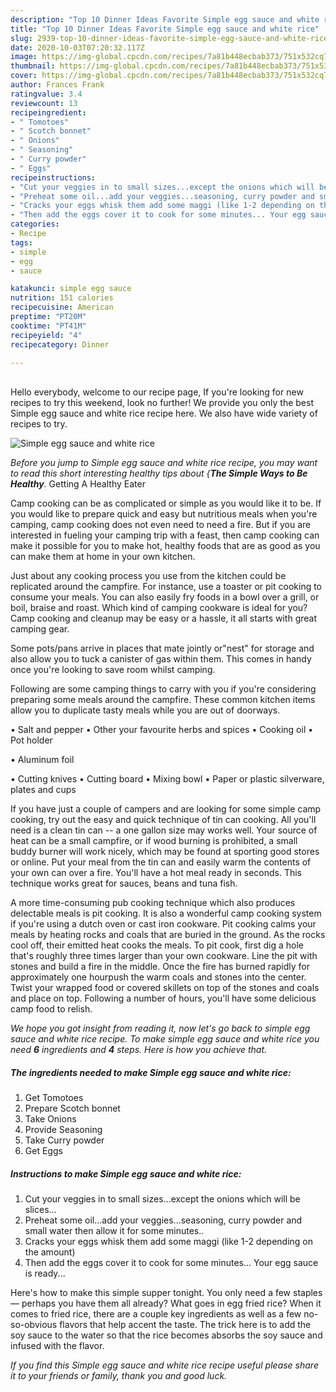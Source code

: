 ```yaml
---
description: "Top 10 Dinner Ideas Favorite Simple egg sauce and white rice"
title: "Top 10 Dinner Ideas Favorite Simple egg sauce and white rice"
slug: 2939-top-10-dinner-ideas-favorite-simple-egg-sauce-and-white-rice
date: 2020-10-03T07:20:32.117Z
image: https://img-global.cpcdn.com/recipes/7a81b448ecbab373/751x532cq70/simple-egg-sauce-and-white-rice-recipe-main-photo.jpg
thumbnail: https://img-global.cpcdn.com/recipes/7a81b448ecbab373/751x532cq70/simple-egg-sauce-and-white-rice-recipe-main-photo.jpg
cover: https://img-global.cpcdn.com/recipes/7a81b448ecbab373/751x532cq70/simple-egg-sauce-and-white-rice-recipe-main-photo.jpg
author: Frances Frank
ratingvalue: 3.4
reviewcount: 13
recipeingredient:
- " Tomotoes"
- " Scotch bonnet"
- " Onions"
- " Seasoning"
- " Curry powder"
- " Eggs"
recipeinstructions:
- "Cut your veggies in to small sizes...except the onions which will be slices..."
- "Preheat some oil...add your veggies...seasoning, curry powder and small water then allow it for some minutes.."
- "Cracks your eggs whisk them add some maggi (like 1-2 depending on the amount)"
- "Then add the eggs cover it to cook for some minutes... Your egg sauce is ready..."
categories:
- Recipe
tags:
- simple
- egg
- sauce

katakunci: simple egg sauce 
nutrition: 151 calories
recipecuisine: American
preptime: "PT20M"
cooktime: "PT41M"
recipeyield: "4"
recipecategory: Dinner

---
```

<br>
Hello everybody, welcome to our recipe page, If you're looking for new recipes to try this weekend, look no further! We provide you only the best Simple egg sauce and white rice recipe here. We also have wide variety of recipes to try.
<br>


![Simple egg sauce and white rice](https://img-global.cpcdn.com/recipes/7a81b448ecbab373/751x532cq70/simple-egg-sauce-and-white-rice-recipe-main-photo.jpg)

<i>Before you jump to Simple egg sauce and white rice recipe, you may want to read this short interesting healthy tips about {<strong>The Simple Ways to Be Healthy</strong>.</i>
Getting A Healthy Eater

    
Camp cooking can be as complicated or simple as you would like it to be. If you would like to prepare quick and easy but nutritious meals when you're camping, camp cooking does not even need to need a fire. But if you are interested in fueling your camping trip with a feast, then camp cooking can make it possible for you to make hot, healthy foods that are as good as you can make them at home in your own kitchen.

 Just about any cooking process you use from the kitchen could be replicated around the campfire. For instance, use a toaster or pit cooking to consume your meals. You can also easily fry foods in a bowl over a grill, or boil, braise and roast. Which kind of camping cookware is ideal for you? Camp cooking and cleanup may be easy or a hassle, it all starts with great camping gear.

Some pots/pans arrive in places that mate jointly or"nest" for storage and also allow you to tuck a canister of gas within them. This comes in handy once you're looking to save room whilst camping.

Following are some camping things to carry with you if you're considering preparing some meals around the campfire. These common kitchen items allow you to duplicate tasty meals while you are out of doorways.

• Salt and pepper
• Other your favourite herbs and spices
• Cooking oil
• Pot holder

• Aluminum foil

• Cutting knives
• Cutting board
• Mixing bowl
• Paper or plastic silverware, plates and cups

If you have just a couple of campers and are looking for some simple camp cooking, try out the easy and quick technique of tin can cooking. All you'll need is a clean tin can -- a one gallon size may works well. Your source of heat can be a small campfire, or if wood burning is prohibited, a small buddy burner will work nicely, which may be found at sporting good stores or online. Put your meal from the tin can and easily warm the contents of your own can over a fire. You'll have a hot meal ready in seconds.  This technique works great for sauces, beans and tuna fish.

A more time-consuming pub cooking technique which also produces delectable meals is pit cooking.  It is also a wonderful camp cooking system if you're using a dutch oven or cast iron cookware. Pit cooking calms your meals by heating rocks and coals that are buried in the ground. As the rocks cool off, their emitted heat cooks the meals. To pit cook, first dig a hole that's roughly three times larger than your own cookware. Line the pit with stones and build a fire in the middle. Once the fire has burned rapidly for approximately one hourpush the warm coals and stones into the center. Twist your wrapped food or covered skillets on top of the stones and coals and place on top. Following a number of hours, you'll have some delicious camp food to relish.


<i>We hope you got insight from reading it, now let's go back to simple egg sauce and white rice recipe. To make simple egg sauce and white rice you need <strong>6</strong> ingredients and <strong>4</strong> steps. Here is how you achieve that.
</i>

##### The ingredients needed to make Simple egg sauce and white rice:

1. Get  Tomotoes
1. Prepare  Scotch bonnet
1. Take  Onions
1. Provide  Seasoning
1. Take  Curry powder
1. Get  Eggs


##### Instructions to make Simple egg sauce and white rice:

1. Cut your veggies in to small sizes...except the onions which will be slices...
1. Preheat some oil...add your veggies...seasoning, curry powder and small water then allow it for some minutes..
1. Cracks your eggs whisk them add some maggi (like 1-2 depending on the amount)
1. Then add the eggs cover it to cook for some minutes... Your egg sauce is ready...


Here&#39;s how to make this simple supper tonight. You only need a few staples — perhaps you have them all already? What goes in egg fried rice? When it comes to fried rice, there are a couple key ingredients as well as a few no-so-obvious flavors that help accent the taste. The trick here is to add the soy sauce to the water so that the rice becomes absorbs the soy sauce and infused with the flavor. 

<i>If you find this Simple egg sauce and white rice recipe useful please share it to your friends or family, thank you and good luck.</i>
